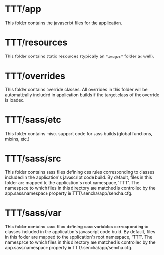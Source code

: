 # TTT/app

This folder contains the javascript files for the application.

# TTT/resources

This folder contains static resources (typically an `"images"` folder as well).

# TTT/overrides

This folder contains override classes. All overrides in this folder will be 
automatically included in application builds if the target class of the override
is loaded.

# TTT/sass/etc

This folder contains misc. support code for sass builds (global functions, 
mixins, etc.)

# TTT/sass/src

This folder contains sass files defining css rules corresponding to classes
included in the application's javascript code build.  By default, files in this 
folder are mapped to the application's root namespace, 'TTT'. The
namespace to which files in this directory are matched is controlled by the
app.sass.namespace property in TTT/.sencha/app/sencha.cfg. 

# TTT/sass/var

This folder contains sass files defining sass variables corresponding to classes
included in the application's javascript code build.  By default, files in this 
folder are mapped to the application's root namespace, 'TTT'. The
namespace to which files in this directory are matched is controlled by the
app.sass.namespace property in TTT/.sencha/app/sencha.cfg. 
